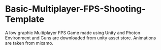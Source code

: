 # Basic-Multiplayer-FPS-Shooting-Template
A low graphic Multiplayer FPS Game made using Unity and Photon
Environment and Guns are downloaded from unity asset store.
Animations are taken from mixamo.
